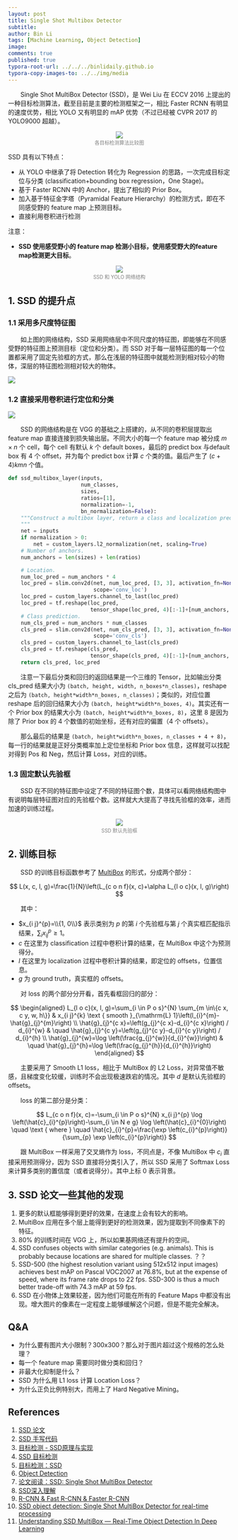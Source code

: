 ```yaml
---
layout: post
title: Single Shot Multibox Detector
subtitle:
author: Bin Li
tags: [Machine Learning, Object Detection]
image: 
comments: true
published: true
typora-root-url: ../../../binlidaily.github.io
typora-copy-images-to: ../../img/media
---
```


　　Single Shot MultiBox Detector (SSD)，是 Wei Liu 在 ECCV 2016 上提出的一种目标检测算法，截至目前是主要的检测框架之一，相比 Faster RCNN 有明显的速度优势，相比 YOLO 又有明显的 mAP 优势（不过已经被 CVPR 2017 的 YOLO9000 超越）。

<p align="center">
<img src="/img/media/15541000730952.jpg" width="">
</p>
<p style="margin-top:-2.5%" align="center">
    <em style="color:#808080;font-style:normal;font-size:80%;">各目标检测算法比较图</em>
</p>

SSD 具有以下特点：

* 从 YOLO 中继承了将 Detection 转化为 Regression 的思路，一次完成目标定位与分类 (classification+bounding box regression，One Stage)。
* 基于 Faster RCNN 中的 Anchor，提出了相似的 Prior Box。
* 加入基于特征金字塔（Pyramidal Feature Hierarchy）的检测方式，即在不同感受野的 feature map 上预测目标。
* 直接利用卷积进行检测

注意：

* **SSD 使用感受野小的 feature map 检测小目标，使用感受野大的feature map检测更大目标**。


<p align="center">
<img src="/img/media/15698355858687.jpg" width="">
</p>
<p style="margin-top:-2.5%" align="center">
    <em style="color:#808080;font-style:normal;font-size:80%;">SSD 和 YOLO 网络结构</em>
</p>

## 1. SSD 的提升点
### 1.1 采用多尺度特征图
　　如上图的网络结构，SSD 采用网络层中不同尺度的特征图，即能够在不同感受野的特征图上预测目标（定位和分类）。而 SSD 对于每一层特征图的每一个位置都采用了固定先验框的方式，那么在浅层的特征图中就能检测到相对较小的物体，深层的特征图检测相对较大的物体。

![](/img/media/15541023500828.jpg)


### 1.2 直接采用卷积进行定位和分类
![](/img/media/15614581132951.jpg)

　　SSD 的网络结构是在 VGG 的基础之上搭建的，从不同的卷积层提取出 feature map 直接连接到损失输出层。不同大小的每一个 feature map 被分成 $m\times n$ 个 cell，每个 cell 有默认 $k$ 个 default boxes，最后的 predict box 与default box 有 4 个 offset，并为每个 predict box 计算 $c$ 个类的值。最后产生了 $(c+4)kmn$ 个值。


```python
def ssd_multibox_layer(inputs,
                       num_classes,
                       sizes,
                       ratios=[1],
                       normalization=-1,
                       bn_normalization=False):
    """Construct a multibox layer, return a class and localization predictions.
    """
    net = inputs
    if normalization > 0:
        net = custom_layers.l2_normalization(net, scaling=True)
    # Number of anchors.
    num_anchors = len(sizes) + len(ratios)

    # Location.
    num_loc_pred = num_anchors * 4
    loc_pred = slim.conv2d(net, num_loc_pred, [3, 3], activation_fn=None,
                           scope='conv_loc')
    loc_pred = custom_layers.channel_to_last(loc_pred)
    loc_pred = tf.reshape(loc_pred,
                          tensor_shape(loc_pred, 4)[:-1]+[num_anchors, 4])
    # Class prediction.
    num_cls_pred = num_anchors * num_classes
    cls_pred = slim.conv2d(net, num_cls_pred, [3, 3], activation_fn=None,
                           scope='conv_cls')
    cls_pred = custom_layers.channel_to_last(cls_pred)
    cls_pred = tf.reshape(cls_pred,
                          tensor_shape(cls_pred, 4)[:-1]+[num_anchors, num_classes])
    return cls_pred, loc_pred
```
　　注意一下最后分类和回归的返回结果是一个三维的 Tensor，比如输出分类 cls_pred 结果大小为 `(batch, height, width, n_boxes*n_classes)`，reshape 之后为 `(batch, height*width*n_boxes, n_classes)`；类似的，对应位置 reshape 后的回归结果大小为 `(batch, height*width*n_boxes, 4)`。其实还有一个 Prior box 的结果大小为 `(batch, height*width*n_boxes, 8)`，这里 8 是因为除了 Prior box 的 4 个数值的初始坐标，还有对应的偏置（4 个 offsets）。

　　那么最后的结果是 `(batch, height*width*n_boxes, n_classes + 4 + 8)`，每一行的结果就是正好分类概率加上定位坐标和 Prior box 信息，这样就可以找配对得到 Pos 和 Neg，然后计算 Loss，对应的训练。

### 1.3 固定默认先验框
　　SSD 在不同的特征图中设定了不同的特征图个数，具体可以看网络结构图中有说明每层特征图对应的先验框个数。这样就大大提高了寻找先验框的效率，进而加速的训练过程。

<p align="center">
<img src="/img/media/15547129370535.jpg" width="">
</p>
<p style="margin-top:-2.5%" align="center">
    <em style="color:#808080;font-style:normal;font-size:80%;">SSD 默认先验框</em>
</p>


## 2. 训练目标
　　SSD 的训练目标函数参考了 [MultiBox](/assets/Multibox.pdf) 的形式，分成两个部分：

$$
L(x, c, l, g)=\frac{1}{N}\left(L_{c o n f}(x, c)+\alpha L_{l o c}(x, l, g)\right)
$$

　　其中：
* $x_{i j}^{p}=\\{1, 0\\}$ 表示类别为 $p$ 的第 $i$ 个先验框与第 $j$ 个真实框匹配指示结果，$\sum_{i} x_{i j}^{p} \geq 1$。
* $c$ 在这里为 classification 过程中卷积计算的结果，在 MultiBox 中这个为预测得分。
* $l$ 在这里为 localization 过程中卷积计算的结果，即定位的 offsets，位置信息。
* $g$ 为 ground truth，真实框的 offsets。

　　对 loss 的两个部分分开看，首先看框回归的部分：

$$
\begin{aligned} L_{l o c}(x, l, g)=\sum_{i \in P o s}^{N} \sum_{m \in\{c x, c y, w, h\}} & x_{i j}^{k} \text { smooth }_{\mathrm{L} 1}\left(l_{i}^{m}-\hat{g}_{j}^{m}\right) \\ \hat{g}_{j}^{c x}=\left(g_{j}^{c x}-d_{i}^{c x}\right) / d_{i}^{w} & \quad \hat{g}_{j}^{c y}=\left(g_{j}^{c y}-d_{i}^{c y}\right) / d_{i}^{h} \\ \hat{g}_{j}^{w}=\log \left(\frac{g_{j}^{w}}{d_{i}^{w}}\right) & \quad \hat{g}_{j}^{h}=\log \left(\frac{g_{j}^{h}}{d_{i}^{h}}\right) \end{aligned}
$$

　　主要采用了 Smooth L1 loss，相比于 MultiBox 的 L2 Loss，对异常值不敏感，且梯度变化较缓，训练时不会出现极速跌宕的情况。其中 $d$ 是默认先验框的 offsets。

　　loss 的第二部分是分类：

$$
L_{c o n f}(x, c)=-\sum_{i \in P o s}^{N} x_{i j}^{p} \log \left(\hat{c}_{i}^{p}\right)-\sum_{i \in N e g} \log \left(\hat{c}_{i}^{0}\right) \quad \text { where } \quad \hat{c}_{i}^{p}=\frac{\exp \left(c_{i}^{p}\right)}{\sum_{p} \exp \left(c_{i}^{p}\right)}
$$

　　跟 MultiBox 一样采用了交叉熵作为 loss，不同点是，不像 MultiBox 中 $c_i$ 直接采用预测得分，因为 SSD 直接将分类引入了，所以 SSD 采用了 Softmax Loss 来计算多类别的置信度（或者说得分）。其中上标 $0$ 表示背景。

## 3. SSD 论文一些其他的发现
1. 更多的默认框能够得到更好的效果，在速度上会有较大的影响。
2. MultiBox 应用在多个层上能得到更好的检测效果，因为提取到不同像素下的特征。
3. 80% 的训练时间在 VGG 上，所以如果基网络还有提升的空间。
4. SSD confuses objects with similar categories (e.g. animals). This is probably because locations are shared for multiple classes. ？？
5. SSD-500 (the highest resolution variant using 512x512 input images) achieves best mAP on Pascal VOC2007 at 76.8%, but at the expense of speed, where its frame rate drops to 22 fps. SSD-300 is thus a much better trade-off with 74.3 mAP at 59 fps.
6. SSD 在小物体上效果较差，因为他们可能在所有的 Feature Maps 中都没有出现。增大图片的像素在一定程度上能够缓解这个问题，但是不能完全解决。

## Q&A

* 为什么要有图片大小限制？300x300？那么对于图片超过这个规格的怎么处理？
* 每一个 feature map 需要同时做分类和回归？
* 非最大化抑制是什么？
* SSD 为什么用 L1 loss 计算 Location Loss？
* 为什么正负比例特别大，而用上了 Hard Negative Mining。


## References
1. [SSD 论文](/assets/SSD-Single-Shot-MultiBox-Detector.pdf)
2. [SSD 手写代码](https://github.com/xiaohu2015/DeepLearning_tutorials/tree/master/ObjectDetections/SSD)
3. [目标检测 - SSD原理与实现](https://zhuanlan.zhihu.com/p/33544892)
4. [SSD 目标检测](https://zhuanlan.zhihu.com/p/31427288)
5. [目标检测：SSD](https://zhuanlan.zhihu.com/p/42159963)
6. [Object Detection](https://handong1587.github.io/deep_learning/2015/10/09/object-detection.html)
7. [论文阅读：SSD: Single Shot MultiBox Detector](https://blog.csdn.net/u010167269/article/details/52563573)
8. [SSD深入理解](http://shartoo.github.io/SSD_detail/)
9. [R-CNN & Fast R-CNN & Faster R-CNN](http://cs.unc.edu/~zhenni/blog/notes/R-CNN.html)
10. [SSD object detection: Single Shot MultiBox Detector for real-time processing](https://medium.com/@jonathan_hui/ssd-object-detection-single-shot-multibox-detector-for-real-time-processing-9bd8deac0e06)
11. [Understanding SSD MultiBox — Real-Time Object Detection In Deep Learning](https://towardsdatascience.com/understanding-ssd-multibox-real-time-object-detection-in-deep-learning-495ef744fab)